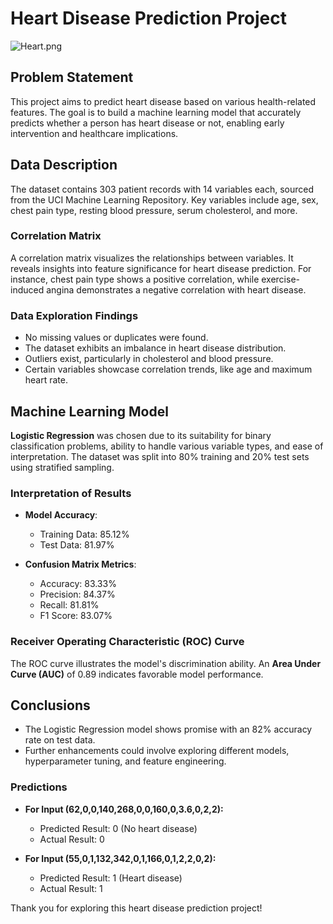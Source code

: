 # Heart Disease Prediction Project

![Heart.png](https://encrypted-tbn0.gstatic.com/images?q=tbn:ANd9GcRYAzmm_O-GdtiZ50AtQTaPPKnTjNM93zTbMA&usqp=CAU)

## Problem Statement

This project aims to predict heart disease based on various health-related features. The goal is to build a machine learning model that accurately predicts whether a person has heart disease or not, enabling early intervention and healthcare implications.

## Data Description

The dataset contains 303 patient records with 14 variables each, sourced from the UCI Machine Learning Repository. Key variables include age, sex, chest pain type, resting blood pressure, serum cholesterol, and more.

### Correlation Matrix

A correlation matrix visualizes the relationships between variables. It reveals insights into feature significance for heart disease prediction. For instance, chest pain type shows a positive correlation, while exercise-induced angina demonstrates a negative correlation with heart disease.

### Data Exploration Findings

- No missing values or duplicates were found.
- The dataset exhibits an imbalance in heart disease distribution.
- Outliers exist, particularly in cholesterol and blood pressure.
- Certain variables showcase correlation trends, like age and maximum heart rate.

## Machine Learning Model

**Logistic Regression** was chosen due to its suitability for binary classification problems, ability to handle various variable types, and ease of interpretation. The dataset was split into 80% training and 20% test sets using stratified sampling.

### Interpretation of Results

- **Model Accuracy**:
  - Training Data: 85.12%
  - Test Data: 81.97%

- **Confusion Matrix Metrics**:
  - Accuracy: 83.33%
  - Precision: 84.37%
  - Recall: 81.81%
  - F1 Score: 83.07%

### Receiver Operating Characteristic (ROC) Curve

The ROC curve illustrates the model's discrimination ability. An **Area Under Curve (AUC)** of 0.89 indicates favorable model performance.

## Conclusions

- The Logistic Regression model shows promise with an 82% accuracy rate on test data.
- Further enhancements could involve exploring different models, hyperparameter tuning, and feature engineering.

### Predictions

- **For Input (62,0,0,140,268,0,0,160,0,3.6,0,2,2):**
  - Predicted Result: 0 (No heart disease)
  - Actual Result: 0

- **For Input (55,0,1,132,342,0,1,166,0,1,2,2,0,2):**
  - Predicted Result: 1 (Heart disease)
  - Actual Result: 1

Thank you for exploring this heart disease prediction project!
